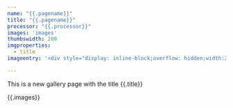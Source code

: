 ```yaml
---
name: "{{.pagename}}"
title: "{{.pagename}}"
processor: "{{.processor}}"
images: 'images'
thumbswidth: 200
imgproperties: 
  - title
imageentry: '<div style="display: inline-block;overflow: hidden;width:200px;height:280px;padding: 5px 5px 5px 5px;"><a href="{{"{{`{{.source}}`}}"}}"><img src="{{"{{`{{.thumbnail}}`}}"}}" alt="{{"{{`{{.name}}`}}"}}"><p style="margin-top: 8px;">{{"{{`{{.name}}`}}"}}<br/>Titel: {{"{{`{{.title}}`}}"}}<br/>Größe: {{"{{`{{.size}}`}}"}}</p></a></div>'

---
```

This is a new gallery page with the title {{.title}}

{{.images}}